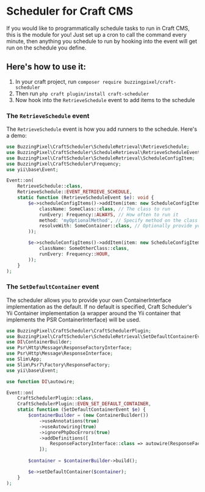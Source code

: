 # Scheduler for Craft CMS

If you would like to programmatically schedule tasks to run in Craft CMS, this is the module for you! Just set up a cron to call the command every minute, then anything you schedule to run by hooking into the event will get run on the schedule you define.

## Here's how to use it:

1. In your craft project, run `composer require buzzingpixel/craft-scheduler`
2. Then run `php craft plugin/install craft-scheduler`
3. Now hook into the `RetrieveSchedule` event to add items to the schedule

### The `RetrieveSchedule` event

The `RetrieveSchedule` event is how you add runners to the schedule. Here's a demo:

```php
use BuzzingPixel\CraftScheduler\ScheduleRetrieval\RetrieveSchedule;
use BuzzingPixel\CraftScheduler\ScheduleRetrieval\RetrieveScheduleEvent;
use BuzzingPixel\CraftScheduler\ScheduleRetrieval\ScheduleConfigItem;
use BuzzingPixel\CraftScheduler\Frequency;
use yii\base\Event;

Event::on(
    RetrieveSchedule::class,
    RetrieveSchedule::EVENT_RETRIEVE_SCHEDULE,
    static function (RetrieveScheduleEvent $e): void {
        $e->scheduleConfigItems()->addItem(item: new ScheduleConfigItem(
            className: SomeClass::class, // The class to run
            runEvery: Frequency::ALWAYS, // How often to run it
            method: 'myOptionalMethod', // Specify method on the class to call, defaults to __invoke
            resolveWith: SomeContainer::class, // Optionally provide your own ContainerInterface implementation. Defaults to the Yii container (or whatever default container you specify, see below)
        ));

        $e->scheduleConfigItems()->addItem(item: new ScheduleConfigItem(
            className: SomeOtherClass::class,
            runEvery: Frequency::HOUR,
        ));
    }
);
```

### The `SetDefaultContainer` event

The scheduler allows you to provide your own ContainerInterface implementation as the default. If no default is specified, Craft Scheduler's Yii Container implementation (a wrapper around the Yii container that implements the PSR ContainerInterface) will be used.

```php
use BuzzingPixel\CraftScheduler\CraftSchedulerPlugin;
use BuzzingPixel\CraftScheduler\ScheduleRetrieval\SetDefaultContainerEvent;
use DI\ContainerBuilder;
use Psr\Http\Message\ResponseFactoryInterface;
use Psr\Http\Message\ResponseInterface;
use Slim\App;
use Slim\Psr7\Factory\ResponseFactory;
use yii\base\Event;

use function DI\autowire;

Event::on(
    CraftSchedulerPlugin::class,
    CraftSchedulerPlugin::EVEN_SET_DEFAULT_CONTAINER,
    static function (SetDefaultContainerEvent $e) {
        $containerBuilder = (new ContainerBuilder())
            ->useAnnotations(true)
            ->useAutowiring(true)
            ->ignorePhpDocErrors(true)
            ->addDefinitions([
                ResponseFactoryInterface::class => autowire(ResponseFactory::class),
            ]);
        
        $container = $containerBuilder->build();

        $e->setDefaultContainer($container);
    }
);
```
